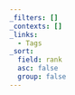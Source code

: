 ```yaml
---
_filters: []
_contexts: []
_links:
  - Tags
_sort:
  field: rank
  asc: false
  group: false
---
```

